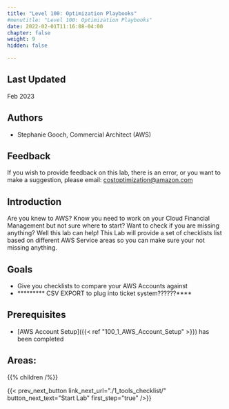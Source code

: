```yaml
---
title: "Level 100: Optimization Playbooks"
#menutitle: "Level 100: Optimization Playbooks"
date: 2022-02-01T11:16:08-04:00
chapter: false
weight: 9
hidden: false

---
```

## Last Updated
Feb 2023

## Authors

- Stephanie Gooch, Commercial Architect (AWS)

## Feedback
If you wish to provide feedback on this lab, there is an error, or you want to make a suggestion, please email: costoptimization@amazon.com


## Introduction

Are you knew to AWS? Know you need to work on your Cloud Financial Management but not sure where to start? Want to check if you are missing anything? Well this lab can help! 
This Lab will provide a set of checklists list based on different AWS Service areas so you can make sure your not missing anything.


## Goals
* Give you checklists to compare your AWS Accounts against
* ********* CSV EXPORT to plug into ticket system??????****


## Prerequisites
- [AWS Account Setup]({{< ref "100_1_AWS_Account_Setup" >}}) has been completed


## Areas:
{{% children /%}}

{{< prev_next_button link_next_url="./1_tools_checklist/" button_next_text="Start Lab" first_step="true" />}}
